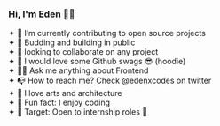 ### Hi, I'm Eden 🥷🏼

<!--
**edenxcodes/edenxcodes** is a ✨ _special_ ✨ repository because its `README.md` (this file) appears on your GitHub profile.

Here are some ideas to get you started: -->

✦  🚀 I’m currently contributing to open source projects <br>
✦  🌱 Budding and building in public <br>
✦  🤖 looking to collaborate on any project <br>
✦  👀 I would love some Github swags 😎 (hoodie)<br>
✦  👍🏽 Ask me anything about Frontend <br>
✦  📭 How to reach me? Check @edenxcodes on twitter <br>
✦  🥱 I love arts and architecture <br>
✦  🍿 Fun fact: I enjoy coding <br>
✦  🎯 Target: Open to internship roles 🔱

